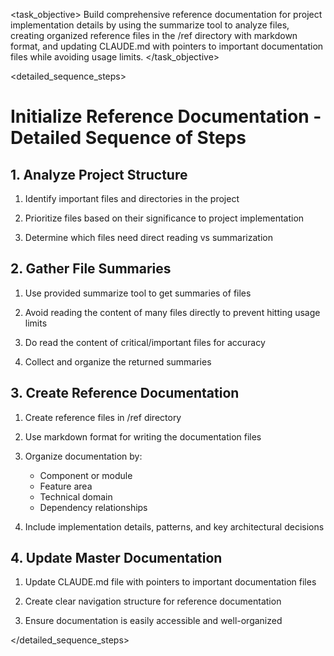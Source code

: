 <task name="Initialize Reference Documentation">

<task_objective>
Build comprehensive reference documentation for project implementation details by using the summarize tool to analyze files, creating organized reference files in the /ref directory with markdown format, and updating CLAUDE.md with pointers to important documentation files while avoiding usage limits.
</task_objective>

<detailed_sequence_steps>
# Initialize Reference Documentation - Detailed Sequence of Steps

## 1. Analyze Project Structure

1. Identify important files and directories in the project

2. Prioritize files based on their significance to project implementation

3. Determine which files need direct reading vs summarization

## 2. Gather File Summaries

1. Use provided summarize tool to get summaries of files

2. Avoid reading the content of many files directly to prevent hitting usage limits

3. Do read the content of critical/important files for accuracy

4. Collect and organize the returned summaries

## 3. Create Reference Documentation

1. Create reference files in /ref directory

2. Use markdown format for writing the documentation files

3. Organize documentation by:
   - Component or module
   - Feature area
   - Technical domain
   - Dependency relationships

4. Include implementation details, patterns, and key architectural decisions

## 4. Update Master Documentation

1. Update CLAUDE.md file with pointers to important documentation files

2. Create clear navigation structure for reference documentation

3. Ensure documentation is easily accessible and well-organized

</detailed_sequence_steps>

</task>

